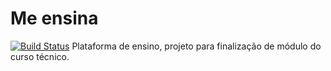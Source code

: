 # Me ensina
[![Build Status](https://travis-ci.org/Luanpablo100/meensina.svg?branch=main)](https://travis-ci.org/Luanpablo100/meensina)
Plataforma de ensino, projeto para finalização de módulo do curso técnico.

